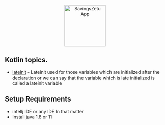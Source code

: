 <p align="center"><img src="screenshots/logo.png" alt="SavingsZetu App" height="130px"></p>

## Kotlin topics.
- [lateinit](https://blog.mindorks.com/learn-kotlin-lateinit-vs-lazy) - Lateinit used for those variables which are initialized after the declaration or we can say that the variable which is late initialized is called a lateinit variable

## Setup Requirements
- intellj IDE or any IDE In that matter
- Install java 1.8 or 11

